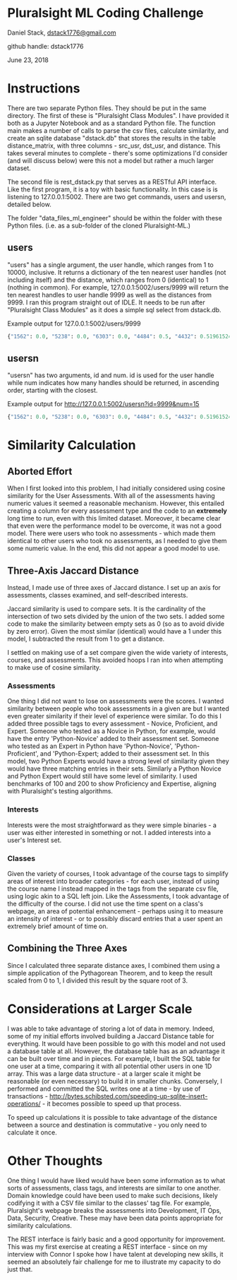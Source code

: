 # Pluralsight ML Coding Challenge
Daniel Stack, dstack1776@gmail.com 

github handle: dstack1776

June 23, 2018

# Instructions

There are two separate Python files. They should be put in the same directory. The first of these is "Pluralsight Class Modules". I have provided it both as a Jupyter Notebook and as a standard Python file. The function main makes a number of calls to parse the csv files, calculate similarity, and create an sqlite database "dstack.db" that stores the results in the table distance_matrix, with three columns - src_usr, dst_usr, and distance. This takes several minutes to complete - there's some optimizations I'd consider (and will discuss below) were this not a model but rather a much larger dataset.

The second file is rest_dstack.py that serves as a RESTful API interface. Like the first program, it is a toy with basic functionality. In this case is is listening to 127.0.0.1:5002. There are two get commands, users and usersn, detailed below.

The folder "data_files_ml_engineer" should be within the folder with these Python files. (i.e. as a sub-folder of the cloned Pluralsight-ML.)

## users
"users" has a single argument, the user handle, which ranges from 1 to 10000, inclusive. It returns a dictionary of the ten nearest user handles (not including itself) and the distance, which ranges from 0 (identical) to 1 (nothing in common). For example, 127.0.0.1:5002/users/9999 will return the ten nearest handles to user handle 9999 as well as the distances from 9999. I ran this program straight out of IDLE. It needs to be run after "Pluralsight Class Modules" as it does a simple sql select from dstack.db.

Example output for 127.0.0.1:5002/users/9999

```python
{"1562": 0.0, "5238": 0.0, "6303": 0.0, "4484": 0.5, "4432": 0.5196152422706632, "906": 0.5204164998665332, "2200": 0.5443310539518175, "3605": 0.5446711546122731, "5071": 0.5608545472127794, "453": 0.5773502691896258}
```

## usersn
"usersn" has two arguments, id and num. id is used for the user handle while num indicates how many handles should be returned, in ascending order, starting with the closest.

Example output for http://127.0.0.1:5002/usersn?id=9999&num=15
```python
{"1562": 0.0, "5238": 0.0, "6303": 0.0, "4484": 0.5, "4432": 0.5196152422706632, "906": 0.5204164998665332, "2200": 0.5443310539518175, "3605": 0.5446711546122731, "5071": 0.5608545472127794, "453": 0.5773502691896258, "637": 0.5773502691896258, "2754": 0.5773502691896258, "5411": 0.5773502691896258, "6188": 0.5773502691896258, "7688": 0.5773502691896258}
```


# Similarity Calculation
## Aborted Effort
When I first looked into this problem, I had initially considered using cosine similarity for the User Assessments. With all of the assessments having numeric values it seemed a reasonable mechanism. However, this entailed creating a column for every assessment type and the code to an **extremely** long time to run, even with this limited dataset. Moreover, it became clear that even were the performance model to be overcome, it was not a good model. There were users who took no assessments - which made them identical to other users who took no assessments, as I needed to give them some numeric value. In the end, this did not appear a good model to use.

## Three-Axis Jaccard Distance
Instead, I made use of three axes of Jaccard distance. I set up an axis for assessments, classes examined, and self-described interests.

Jaccard similarity is used to compare sets. It is the cardinality of the intersection of two sets divided by the union of the two sets. I added some code to make the similarity between empty sets as 0 (so as to avoid divide by zero error). Given the most similar (identical) would have a 1 under this model, I subtracted the result from 1 to get a distance.

I settled on making use of a set compare given the wide variety of interests, courses, and assessments. This avoided hoops I ran into when attempting to make use of cosine similarity.

### Assessments
One thing I did not want to lose on assessments were the scores. I wanted similarity between people who took assessments in a given are but I wanted even greater similarity if their level of experience were similar. To do this I added three possible tags to every assessment - Novice, Proficient, and Expert. Someone who tested as a Novice in Python, for example, would have the entry 'Python-Novice' added to their assessment set. Someone who tested as an Expert in Python have 'Python-Novice', 'Python-Proficient', and 'Python-Expert; added to their assessment set. In this model, two Python Experts would have a strong level of similarity given they would have three matching entries in their sets. Similarly a Python Novice and Python Expert would still have some level of similarity. I used benchmarks of 100 and 200 to show Proficiency and Expertise, aligning with Pluralsight's testing algorithms.

### Interests
Interests were the most straightforward as they were simple binaries - a user was either interested in something or not. I added interests into a user's Interest set.

### Classes
Given the variety of courses, I took advantage of the course tags to simplify areas of interest into broader categories - for each user, instead of using the course name I instead mapped in the tags from the separate csv file, using logic akin to a SQL left join. Like the Assessments, I took advantage of the difficulty of the course. I did not use the time spent on a class's webpage, an area of potential enhancement - perhaps using it to measure an intensity of interest - or to possibly discard entries that a user spent an extremely brief amount of time on.

## Combining the Three Axes
Since I calculated three separate distance axes, I combined them using a simple application of the Pythagorean Theorem, and to keep the result scaled from 0 to 1, I divided this result by the square root of 3. 


# Considerations at Larger Scale

I was able to take advantage of storing a lot of data in memory. Indeed, some of my initial efforts involved building a Jaccard Distance table for everything. It would have been possible to go with this model and not used a database table at all. However, the database table has as an advantage it can be built over time and in pieces. For example, I built the SQL table for one user at a time, comparing it with all potential other users in one 1D array. This was a large data structure - at a larger scale it might be reasonable (or even necessary) to build it in smaller chunks. Conversely, I performed and committed the SQL writes one at a time - by use of transactions - http://bytes.schibsted.com/speeding-up-sqlite-insert-operations/ - it becomes possible to speed up that process. 

To speed up calculations it is possible to take advantage of the distance between a source and destination is commutative - you only need to calculate it once.

# Other Thoughts

One thing I would have liked would have been some information as to what sorts of assessments, class tags, and interests are similar to one another. Domain knowledge could have been used to make such decisions, likely codifying it with a CSV file similar to the classes' tag file.  For example, Pluralsight's webpage breaks the assessments into Development, IT Ops, Data, Security, Creative. These may have been data points appropriate for similarity calculations.

The REST interface is fairly basic and a good opportunity for improvement. This was my first exercise at creating a REST interface - since on my interview with Connor I spoke how I have talent at developing new skills, it seemed an absolutely fair challenge for me to illustrate my capacity to do just that.